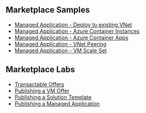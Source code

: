## Marketplace Samples
* [Managed Application - Deploy to existing VNet](https://github.com/mormond/azure-managedapp-samples/tree/master/Managed%20Application%20Sample%20Packages/301-existing-vnet)
* [Managed Application - Azure Container Instances](https://github.com/mormond/azure-managedapp-samples/tree/master/Managed%20Application%20Sample%20Packages/301-managed-aci)
* [Managed Application - Azure Container Apps](https://github.com/mormond/azure-managedapp-samples/tree/master/Managed%20Application%20Sample%20Packages/301-managed-container-apps)
* [Managed Application - VNet Peering](https://github.com/mormond/azure-managedapp-samples/tree/master/Managed%20Application%20Sample%20Packages/301-managed-vnet-peering)
* [Managed Application - VM Scale Set](https://github.com/mormond/azure-managedapp-samples/tree/master/Managed%20Application%20Sample%20Packages/301-vmss)

## Marketplace Labs
* [Transactable Offers](https://www.azurecitadel.com/marketplace/)
* [Publishing a VM Offer](https://www.azurecitadel.com/marketplace/vmoffer/)
* [Publishing a Solution Template](https://www.azurecitadel.com/marketplace/azureappst/)
* [Publishing a Managed Application](https://www.azurecitadel.com/marketplace/azureappma/)

<!--
**mormond/mormond** is a ✨ _special_ ✨ repository because its `README.md` (this file) appears on your GitHub profile.

Here are some ideas to get you started:

- 🔭 I’m currently working on ...
- 🌱 I’m currently learning ...
- 👯 I’m looking to collaborate on ...
- 🤔 I’m looking for help with ...
- 💬 Ask me about ...
- 📫 How to reach me: ...
- 😄 Pronouns: ...
- ⚡ Fun fact: ...
-->
